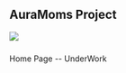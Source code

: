 ## AuraMoms Project
![](https://i.ibb.co/N90McRb/6df740de-e0cf-43d4-bedb-866f5f70eff0.jpg)
###
Home Page -- UnderWork
